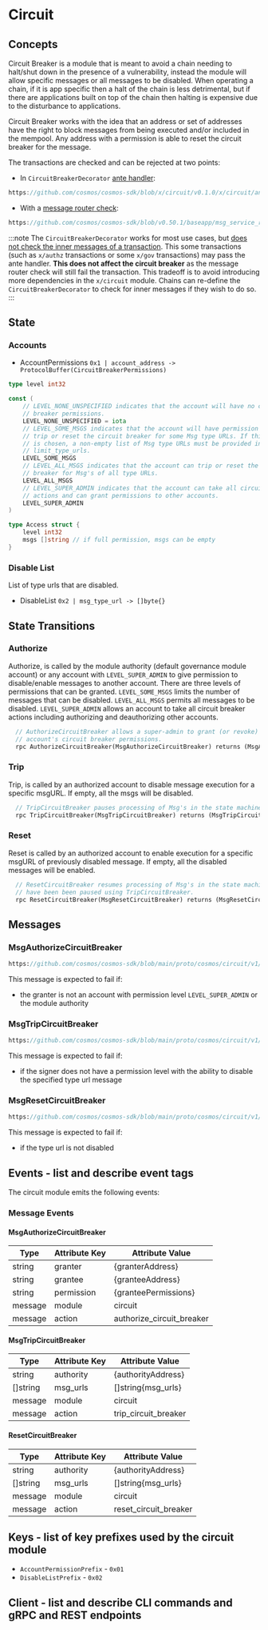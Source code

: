 # Circuit

## Concepts

Circuit Breaker is a module that is meant to avoid a chain needing to halt/shut down in the presence of a vulnerability, instead the module will allow specific messages or all messages to be disabled. When operating a chain, if it is app specific then a halt of the chain is less detrimental, but if there are applications built on top of the chain then halting is expensive due to the disturbance to applications.

Circuit Breaker works with the idea that an address or set of addresses have the right to block messages from being executed and/or included in the mempool. Any address with a permission is able to reset the circuit breaker for the message.

The transactions are checked and can be rejected at two points:

* In `CircuitBreakerDecorator` [ante handler](https://docs.cosmos.network/main/learn/advanced/baseapp#antehandler):

```go
https://github.com/cosmos/cosmos-sdk/blob/x/circuit/v0.1.0/x/circuit/ante/circuit.go#L27-L41
```

* With a [message router check](https://docs.cosmos.network/main/learn/advanced/baseapp#msg-service-router):

```go
https://github.com/cosmos/cosmos-sdk/blob/v0.50.1/baseapp/msg_service_router.go#L104-L115
```

:::note The `CircuitBreakerDecorator` works for most use cases, but [does not check the inner messages of a transaction](https://docs.cosmos.network/main/learn/beginner/tx-lifecycle#antehandler). This some transactions (such as `x/authz` transactions or some `x/gov` transactions) may pass the ante handler. **This does not affect the circuit breaker** as the message router check will still fail the transaction. This tradeoff is to avoid introducing more dependencies in the `x/circuit` module. Chains can re-define the `CircuitBreakerDecorator` to check for inner messages if they wish to do so. :::

## State

### Accounts

* AccountPermissions `0x1 | account_address -> ProtocolBuffer(CircuitBreakerPermissions)`

```go
type level int32

const (
    // LEVEL_NONE_UNSPECIFIED indicates that the account will have no circuit
    // breaker permissions.
    LEVEL_NONE_UNSPECIFIED = iota
    // LEVEL_SOME_MSGS indicates that the account will have permission to
    // trip or reset the circuit breaker for some Msg type URLs. If this level
    // is chosen, a non-empty list of Msg type URLs must be provided in
    // limit_type_urls.
    LEVEL_SOME_MSGS
    // LEVEL_ALL_MSGS indicates that the account can trip or reset the circuit
    // breaker for Msg's of all type URLs.
    LEVEL_ALL_MSGS 
    // LEVEL_SUPER_ADMIN indicates that the account can take all circuit breaker
    // actions and can grant permissions to other accounts.
    LEVEL_SUPER_ADMIN
)

type Access struct {
	level int32 
	msgs []string // if full permission, msgs can be empty
}
```

### Disable List

List of type urls that are disabled.

* DisableList `0x2 | msg_type_url -> []byte{}`

## State Transitions

### Authorize

Authorize, is called by the module authority (default governance module account) or any account with `LEVEL_SUPER_ADMIN` to give permission to disable/enable messages to another account. There are three levels of permissions that can be granted. `LEVEL_SOME_MSGS` limits the number of messages that can be disabled. `LEVEL_ALL_MSGS` permits all messages to be disabled. `LEVEL_SUPER_ADMIN` allows an account to take all circuit breaker actions including authorizing and deauthorizing other accounts.

```protobuf
  // AuthorizeCircuitBreaker allows a super-admin to grant (or revoke) another
  // account's circuit breaker permissions.
  rpc AuthorizeCircuitBreaker(MsgAuthorizeCircuitBreaker) returns (MsgAuthorizeCircuitBreakerResponse);
```

### Trip

Trip, is called by an authorized account to disable message execution for a specific msgURL. If empty, all the msgs will be disabled.

```protobuf
  // TripCircuitBreaker pauses processing of Msg's in the state machine.
  rpc TripCircuitBreaker(MsgTripCircuitBreaker) returns (MsgTripCircuitBreakerResponse);
```

### Reset

Reset is called by an authorized account to enable execution for a specific msgURL of previously disabled message. If empty, all the disabled messages will be enabled.

```protobuf
  // ResetCircuitBreaker resumes processing of Msg's in the state machine that
  // have been been paused using TripCircuitBreaker.
  rpc ResetCircuitBreaker(MsgResetCircuitBreaker) returns (MsgResetCircuitBreakerResponse);
```

## Messages

### MsgAuthorizeCircuitBreaker

```protobuf
https://github.com/cosmos/cosmos-sdk/blob/main/proto/cosmos/circuit/v1/tx.proto#L25-L75
```

This message is expected to fail if:

* the granter is not an account with permission level `LEVEL_SUPER_ADMIN` or the module authority

### MsgTripCircuitBreaker

```protobuf
https://github.com/cosmos/cosmos-sdk/blob/main/proto/cosmos/circuit/v1/tx.proto#L77-L93
```

This message is expected to fail if:

* if the signer does not have a permission level with the ability to disable the specified type url message

### MsgResetCircuitBreaker

```protobuf
https://github.com/cosmos/cosmos-sdk/blob/main/proto/cosmos/circuit/v1/tx.proto#L95-109
```

This message is expected to fail if:

* if the type url is not disabled

## Events - list and describe event tags

The circuit module emits the following events:

### Message Events

#### MsgAuthorizeCircuitBreaker

| Type    | Attribute Key | Attribute Value             |
| ------- | ------------- | --------------------------- |
| string  | granter       | {granterAddress}            |
| string  | grantee       | {granteeAddress}            |
| string  | permission    | {granteePermissions}        |
| message | module        | circuit                     |
| message | action        | authorize\_circuit\_breaker |

#### MsgTripCircuitBreaker

| Type      | Attribute Key | Attribute Value        |
| --------- | ------------- | ---------------------- |
| string    | authority     | {authorityAddress}     |
| \[]string | msg\_urls     | \[]string{msg\_urls}   |
| message   | module        | circuit                |
| message   | action        | trip\_circuit\_breaker |

#### ResetCircuitBreaker

| Type      | Attribute Key | Attribute Value         |
| --------- | ------------- | ----------------------- |
| string    | authority     | {authorityAddress}      |
| \[]string | msg\_urls     | \[]string{msg\_urls}    |
| message   | module        | circuit                 |
| message   | action        | reset\_circuit\_breaker |

## Keys - list of key prefixes used by the circuit module

* `AccountPermissionPrefix` - `0x01`
* `DisableListPrefix` - `0x02`

## Client - list and describe CLI commands and gRPC and REST endpoints

